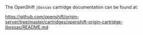The OpenShift `jbossas` cartridge documentation can be found at: 

https://github.com/openshift/origin-server/tree/master/cartridges/openshift-origin-cartridge-jbossas/README.md
